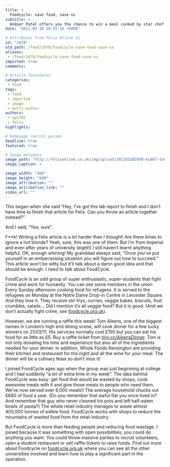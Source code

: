 ```yaml
---
title: >
  Foodcycle: save food, save us
subtitle: >
  Ankoor Patel offers you the chance to win a meal cooked by star chef Tom Aiken
date: "2011-03-10 20:55:16 +0000"

# Attributes from Felix Online V1
id: "1078"
old_path: /food/1078/foodcycle-save-food-save-us
aliases:
 - /food/1078/foodcycle-save-food-save-us
imported: true
comments:

# Article Taxonomies
categories:
 - food
tags:
 - food
 - imported
 - image
 - multi-author
authors:
 - ap1702
 - felix
highlights:

# Homepage control params
headline: true
featured: true

# Image metadata
image_path: "http://felixonline.co.uk/img/upload/201103102050-ks607-tomaiken.jpg"
image_caption: >

image_width: "480"
image_height: "640"
image_attribution: ""
image_attribution_link: ""
video_url: ""
---
```


This began when she said “Hey, I’ve got this lab report to finish and I don’t have time to finish that article for Felix. Can you throw an article together instead?”

And I said, “Yea, sure”.

F**k! Writing a Felix article is a lot harder than I thought! Are there times to ignore a hot blonde? Yeah, sure, this was one of them. But I’m from Imperial and even after years of university (eight!) I still haven’t learnt anything helpful. OK, enough whining! My granddad always said, “Once you’ve put yourself in an embarrassing situation you will figure out how to succeed.” This article won’t be witty but it’ll talk about a damn good idea and that should be enough. I need to talk about FoodCycle.

FoodCycle is an odd group of super enthusiastic, super-students that fight crime and work for humanity. You can see some members in the union Every Sunday afternoon cooking food for refugees. It is served to the refugees on Monday at the Notre Dame Drop-in Centre in Leicester Square. And they love it. They receive stir-frys, curries, veggie bakes, biscuits, fruit crumbles, salads… Did I mention it’s all veggie food? But it is good. (And we don’t actually fight crime, see [foodcycle.org.uk](http://foodcycle.org.uk)).

However, we are running a raffle this week! Tom Aikens, one of the biggest names in London’s high end dining scene, will cook dinner for a few lucky winners on 21/03/11. His services normally cost £150 but you can eat his food for as little as £5. Buy a raffle ticket from [tiny.cc/AikensDinner](http://tiny.cc/AikensDinner). Tom is not only donating his time and experience but also all of the ingredients needed for your dinner. In addition, Whole Foods Kensington are providing their kitchen and restaurant for the night and all the wine for your meal. The dinner will be a culinary feast so don’t miss it!

I joined FoodCycle ages ago when the group was just beginning at college and I had suddenly “a lot of extra time in my week”. The idea behind FoodCycle was easy: get food that would be wasted by shops, cook awesome meals with it and give those meals to people who need them. We’ve now served over 6,000 meals!! The average household chucks out £680 of food a year. (Do you remember that awful flat you once lived in? And remember that guy who never cleaned his pots and left half-eaten bowls of pasta?) The whole retail industry manages to waste almost 400,000 tonnes of edible food. FoodCycle works with shops to reduce the mountains of wasted food from the retail industry.

But FoodCycle is more than feeding people and reducing food wastage. I joined because it was something with open possibilities; you could do anything you want. You could throw massive parties to recruit volunteers, open a student restaurant or sell raffle tickets to raise funds. Find out more about Foodcycle on [foodcycle.org.uk](http://foodcycle.org.uk) where you can see all the other universities involved and learn how to play a significant part in the operation.
